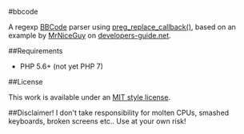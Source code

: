 #bbcode

A regexp [BBCode](http://en.wikipedia.org/wiki/BBCode) parser using [preg_replace_callback()](http://php.net/preg_replace_callback),
based on an example by [MrNiceGuy](http://www.developers-guide.net/forums/member/69,mrniceguy) on
[developers-guide.net](http://www.developers-guide.net/c/152-bbcode-parser-mit-noparse-tag-selbst-gemacht.html). 

##Requirements

- PHP 5.6+ (not yet PHP 7)

##License

This work is available under an [MIT style license](LICENSE).

##Disclaimer!
I don't take responsibility for molten CPUs, smashed keyboards, broken screens etc.. Use at your own risk!
